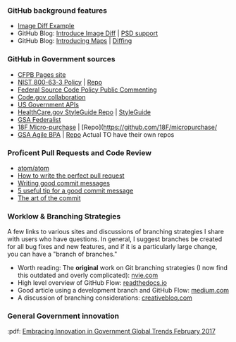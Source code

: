 ### GitHub background features
* [Image Diff Example](https://github.com/cameronmcefee/Image-Diff-View-Modes/commit/8e95f70c9c47168305970e91021072673d7cdad8)
* GitHub Blog: [Introduce Image Diff](https://github.com/blog/817-behold-image-view-modes) | [PSD support](https://github.com/blog/1845-psd-viewing-diffing)
* GitHub Blog: [Introducing Maps](https://github.com/blog/1528-there-s-a-map-for-that) | [Diffing](https://github.com/blog/1772-diffable-more-customizable-maps)

### GitHub in Government sources
* [CFPB Pages site](https://cfpb.github.io)
* [NIST 800-63-3 Policy](https://pages.nist.gov/800-63-3/) | [Repo](https://github.com/usnistgov/800-63-3)
* [Federal Source Code Policy Public Commenting](https://github.com/whitehouse/source-code-policy/issues/)
* [Code.gov collaboration](https://github.com/presidential-innovation-fellows/code-gov-web/issues)
* [US Government APIs](https://theunitedstates.io/APIs/)
* [HealthCare.gov StyleGuide Repo](https://github.com/CMSgov/HealthCare.gov-Styleguide) | [StyleGuide](https://styleguide.healthcare.gov/)
* [GSA Federalist](https://federalist.18f.gov/)
* [18F Micro-purchase](https://micropurchase.18f.gov/) | [Repo](https://github.com/18F/micropurchase/
* [GSA Agile BPA](https://pages.18f.gov/ads-bpa/) | [Repo](https://github.com/18F/ads-bpa) Actual TO have their own repos

### Proficent Pull Requests and Code Review
* [atom/atom](https://www.github.com/atom/atom/pulls)
* [How to write the perfect pull request](https://github.com/blog/1943-how-to-write-the-perfect-pull-request)
* [Writing good commit messages](http://chris.beams.io/posts/git-commit/)
* [5 useful tip for a good commit message](https://robots.thoughtbot.com/5-useful-tips-for-a-better-commit-message)
* [The art of the commit](http://alistapart.com/article/the-art-of-the-commit)

### Worklow & Branching Strategies
A few links to various sites and discussions of branching strategies I share with users who have questions. In general, I suggest branches be created for all bug fixes and new features, and if it is a particularly large change, you can have a "branch of branches."

* Worth reading: The **original** work on Git branching strategies (I now find this outdated and overly complicated): [nvie.com](http://nvie.com/posts/a-successful-git-branching-model/)
* High level overview of GitHub Flow: [readthedocs.io](https://gitversion.readthedocs.io/en/latest/git-branching-strategies/githubflow/)
* Good article using a development branch and GitHub Flow: [medium.com](https://medium.com/@robnich/a-branching-and-releasing-strategy-that-fits-github-flow-be1b6c48eca2#.kohcw2ga3)
* A discussion of branching considerations: [creativebloq.com](http://www.creativebloq.com/web-design/choose-right-git-branching-strategy-121518344)

### General Government innovation
:pdf: [Embracing Innovation in Government Global Trends February 2017](https://www.oecd.org/gov/innovative-government/embracing-innovation-in-government.pdf)
